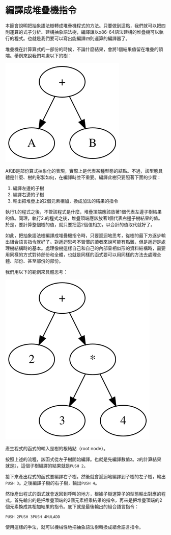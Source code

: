 # 編譯成堆疊機指令

本節會說明把抽象語法樹轉成堆疊機程式的方法。只要做到這點，我們就可以把四則運算的式子分析、建構抽象語法樹，編譯讓以x86-64語法建構的堆疊機可以執行的程式。也就是我們要可以寫出能編譯四則運算的編譯器了。

堆疊機在計算算式的一部份的時候，不論什麼結果，會將1個結果值留在堆疊的頂端。舉例來說我們考慮以下的樹：

![&#x8868;&#x793A;&#x52A0;&#x6CD5;&#x7684;&#x62BD;&#x8C61;&#x8A9E;&#x6CD5;&#x6A39;](../../.gitbook/assets/index%20%287%29.svg)

A和B是部份算式抽象化的表現，實際上是代表某種型態的結點。不過，該型態具體是什麼、樹的形狀如何，在編譯時並不重要。編譯此樹只要照著下面的步驟：

1. 編譯左邊的子樹
2. 編譯右邊的子樹
3. 輸出把堆疊上的2個元素相加，換成加法的結果的指令

執行1.的程式之後，不管該程式是什麼，堆疊頂端應該放著1個代表左邊子樹結果的值。同理，執行2.的程式之後，堆疊頂端應該放著1個代表右邊子樹結果的值。於是，要計算整個樹的值，就只要把這2個值相加，以合計的值取代就好了。

如此，把抽象語法樹編譯成堆疊機指令時，只要遞迴地思考，從樹的最下方逐步輸出組合語言指令就好了。對遞迴思考不習慣的讀者來說可能有點難，但是遞迴是處理樹結構時的基本。處理像樹這樣自己和自己的內部呈相似形的資料結構時，需要用同樣的方式對待部份和全體，也就是同樣的函式要可以用同樣的方法去處理全體、部份、甚至部份的部份。

我們用以下的範例來具體思考：

![&#x8868;&#x793A;&#x52A0;&#x6CD5;&#x548C;&#x4E58;&#x6CD5;&#x7684;&#x62BD;&#x8C61;&#x8A9E;&#x6CD5;&#x6A39;](../../.gitbook/assets/index%20%288%29.svg)

產生程式的函式的輸入是樹的根結點（root node）。

按照上述的流程，該函式從左子樹開始編譯。也就是先編譯數值`2`。`2`的計算結果就是`2`，這個子樹編譯的結果就是`PUSH 2`。

接下來產出程式的函式要編譯右子樹。然後就會遞迴地編譯到子樹的左子樹，輸出`PUSH 3`。之後編譯子樹的右子樹，輸出`PUSH 4`。

然後產出程式的函式就會返回到呼叫的地方，根據子樹運算子的型態輸出對應的程式。首先輸出的是把堆疊頂端的2個元素相乘結果的指令，再來是把堆疊頂端的2個元素換成其相加結果的指令。底下就是最後輸出的組合語言指令：

```text
PUSH 2PUSH 3PUSH 4MULADD
```

使用這樣的手法，就可以機械性地把抽象語法樹轉換成組合語言指令。

